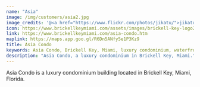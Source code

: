 ```yaml
---
name: "Asia"
image: /img/customers/asia2.jpg
image_credits: '@<a href="https://www.flickr.com/photos/jikatu/">jikatu</a>'
icon: https://www.brickellkeymiami.com/assets/images/brickell-key-logo2-1.webp
link: https://www.brickellkeymiami.com/asia-condo.htm
maplink: https://maps.app.goo.gl/R6Dn5ANfy5e1P3Kz9 
title: Asia Condo
keywords: Asia Condo, Brickell Key, Miami, luxury condominium, waterfront living
description: "Asia Condo, a luxury condominium in Brickell Key, Miami."
---
```

Asia Condo is a luxury condominium building located in Brickell Key, Miami, Florida.

